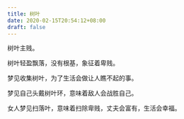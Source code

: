 ```yaml
---
title: 树叶
date: 2020-02-15T20:54:12+08:00
draft: false
---
```


树叶主贱。



树叶轻盈飘落，没有根基，象征着卑贱。



梦见收集树叶，为了生活会做让人瞧不起的事。



梦见自己头戴树叶环，意味着敌人会战胜自己。



女人梦见扫落叶，意味着扫除卑贱，丈夫会富有，生活会幸福。

